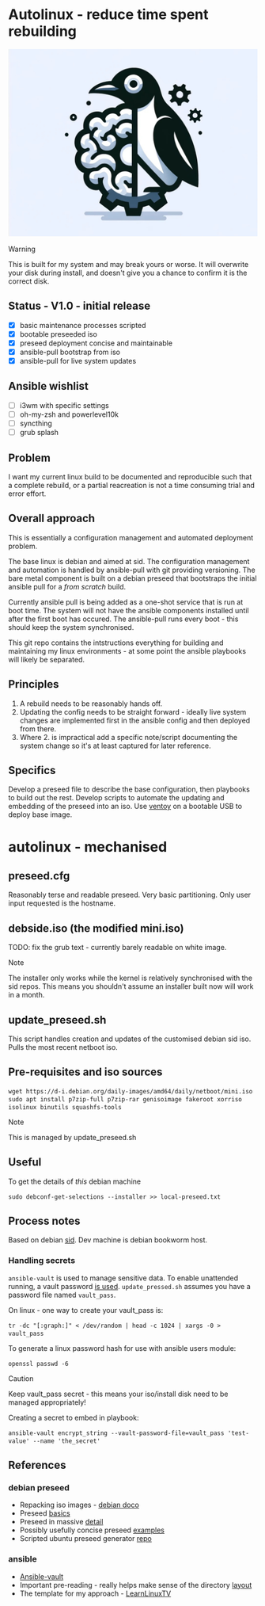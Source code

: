 # Autolinux - reduce time spent **re**building

![Logo](/splash.png)

> [!WARNING]
> This is built for my system and may break yours or worse. It will overwrite your disk during install, and doesn't give you a chance to confirm it is the correct disk.

## Status - V1.0 - initial release
- [x] basic maintenance processes scripted
- [x] bootable preseeded iso 
- [x] preseed deployment concise and maintainable
- [x] ansible-pull bootstrap from iso
- [x] ansible-pull for live system updates

## Ansible wishlist
- [ ] i3wm with specific settings
- [ ] oh-my-zsh and powerlevel10k
- [ ] syncthing
- [ ] grub splash 

## Problem
I want my current linux build to be documented and reproducible such that a complete rebuild, or a partial reacreation is not a time consuming trial and error effort.

## Overall approach
This is essentially a configuration management and automated deployment problem.

The base linux is debian and aimed at sid. The configuration management and automation is handled by ansible-pull with git providing versioning. The bare metal component is built on a debian preseed that bootstraps the initial ansible pull for a _from scratch_ build. 

Currently ansible pull is being added as a one-shot service that is run at boot time. The system will not have the ansible components installed until after the first boot has occured. The ansible-pull runs every boot - this should keep the system synchronised.

This git repo contains the intstructions everything for building and maintaining my linux environments - at some point the ansible playbooks will likely be separated.

## Principles
1. A rebuild needs to be reasonably hands off.
2. Updating the config needs to be straight forward - ideally live system changes are implemented first in the ansible config and then deployed from there.
3. Where 2. is impractical add a specific note/script documenting the system change so it's at least captured for later reference.


## Specifics
Develop a preseed file to describe the base configuration, then playbooks to build out the rest. Develop scripts to automate the updating and embedding of the preseed into an iso. Use [ventoy](https://ventoy.net/en/index.html) on a bootable USB to deploy base image.


# autolinux - mechanised
## preseed.cfg
Reasonably terse and readable preseed. Very basic partitioning. Only user input requested is the hostname.

## debside.iso (the modified mini.iso)
TODO: fix the grub text - currently barely readable on white image.
> [!NOTE]
> The installer only works while the kernel is relatively synchronised with the sid repos. This means you shouldn't assume an installer built now will work in a month.

## update_preseed.sh
This script handles creation and updates of the customised debian sid iso. Pulls the most recent netboot iso.

## Pre-requisites and iso sources
```
wget https://d-i.debian.org/daily-images/amd64/daily/netboot/mini.iso
sudo apt install p7zip-full p7zip-rar genisoimage fakeroot xorriso isolinux binutils squashfs-tools
```

> [!NOTE]
> This is managed by update_preseed.sh


## Useful
To get the details of *this* debian machine
```
sudo debconf-get-selections --installer >> local-preseed.txt
```

## Process notes
Based on debian [sid](https://wiki.debian.org/DebianUnstable). Dev machine is debian bookworm host.

### Handling secrets
`ansible-vault` is used to manage sensitive data. To enable unattended running, a vault password [is used](https://docs.ansible.com/ansible/latest/vault_guide/vault_encrypting_content.html#creating-encrypted-variables). 
`update_pressed.sh` assumes you have a password file named `vault_pass`.

On linux - one way to create your vault_pass is:
```
tr -dc "[:graph:]" < /dev/random | head -c 1024 | xargs -0 > vault_pass
```

To generate a linux password hash for use with ansible users module:
```
openssl passwd -6
```


> [!CAUTION]
> Keep vault_pass secret - this means your iso/install disk need to be managed appropriately!


Creating a secret to embed in playbook:
```
ansible-vault encrypt_string --vault-password-file=vault_pass 'test-value' --name 'the_secret'
```


## References
### debian preseed
* Repacking iso images - [debian doco](https://wiki.debian.org/RepackBootableISO)
* Preseed [basics](https://wiki.debian.org/DebianInstaller/Preseed)
* Preseed in massive [detail](https://preseed.debian.net/debian-preseed/sid/amd64-main-full.txt)
* Possibly usefully concise preseed [examples](https://dev1galaxy.org/viewtopic.php?id=1853)
* Scripted ubuntu preseed generator [repo](https://github.com/covertsh/ubuntu-autoinstall-generator)

### ansible
* [Ansible-vault](https://docs.ansible.com/ansible/latest/vault_guide/vault_encrypting_content.html)
* Important pre-reading - really helps make sense of the directory [layout](https://docs.ansible.com/ansible/2.8/user_guide/playbooks_best_practices.html#id11)
* The template for my approach - [LearnLinuxTV](https://github.com/LearnLinuxTV/personal_ansible_desktop_configs)
